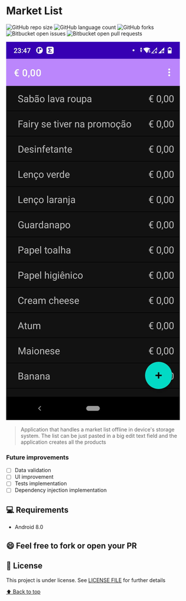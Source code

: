 # Market List

![GitHub repo size](https://img.shields.io/github/repo-size/joaogouveia89/Market-List?style=for-the-badge)
![GitHub language count](https://img.shields.io/github/languages/count/joaogouveia89/Market-List?style=for-the-badge)
![GitHub forks](https://img.shields.io/github/forks/joaogouveia89/Market-List?style=for-the-badge)
![Bitbucket open issues](https://img.shields.io/bitbucket/issues/joaogouveia89/Market-List?style=for-the-badge)
![Bitbucket open pull requests](https://img.shields.io/bitbucket/pr-raw/joaogouveia89/Market-List?style=for-the-badge)

<img src="imgs/main_screen.jpeg" alt="main screen">

> Application that handles a market list offline in device's storage system. The list can be just pasted in a big edit text field and the application creates all the products

### Future improvements

- [ ] Data validation
- [ ] UI improvement
- [ ] Tests implementation
- [ ] Dependency injection implementation

## 💻 Requirements

* Android 8.0

## 😄 Feel free to fork or open your PR<br>

## 📝 License

This project is under license. See [LICENSE FILE](LICENSE.md) for further details

[⬆ Back to top](#market-list)<br>